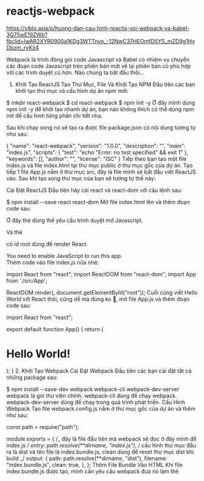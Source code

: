 # reactjs-webpack

https://viblo.asia/p/huong-dan-cau-hinh-reactjs-voi-webpack-va-babel-3Q75wE19ZWb?fbclid=IwAR2XYR0900a1KDg3WTTnyp_-12NwC37HEOmfD5YS_mZD9g1HyDbzm_rvKz4

Webpack là trình đóng gói code Javascript và Babel có nhiệm vụ chuyển các đoạn code Javascript trên phiên bản mới về lại phiên bản cũ phù hợp với các trình duyệt cũ hơn. Nào chúng ta bắt đầu thôi...

1. Khởi Tạo ReactJS
   Tạo Thư Mục, File Và Khởi Tạo NPM
   Đầu tiên các bạn khởi tạo thư mục và cấu hình dự án npm mới:

$ mkdir react-webpack
$ cd react-webpack
$ npm init -y
Ở đây mình dùng npm init -y để khởi tạo nhanh dự án, bạn nào không thích có thể dùng npm init để cấu hình từng phần chi tiết nha.

Sau khi chạy xong nó sẽ tạo ra được file package.json có nội dung tương tự như sau:

{
"name": "react-webpack",
"version": "1.0.0",
"description": "",
"main": "index.js",
"scripts": {
"test": "echo \"Error: no test specified\" && exit 1"
},
"keywords": [],
"author": "",
"license": "ISC"
}
Tiếp theo bạn tạo một file index.js và file index.html tại thư mục public ở thư mục gốc của dự án. Tạo tiếp 1 file App.js nằm ở thư mục src, đây là file mình sẽ bắt đầu viết ReactJS vào. Sau khi tạo xong thư mục của bạn sẽ tương tự thế này:

Cài Đặt ReactJS
Đầu tiên hãy cài react và react-dom với câu lệnh sau:

$ npm install --save react react-dom
Mở file index.html lên và thêm đoạn code sau:

Ở đây thẻ <noscript> dùng thể yêu cầu trình duyệt mở Javascript.

Và thẻ <div> có id root dùng để render React.

<!DOCTYPE html>
<html lang="en">
<head>
    <meta charset="UTF-8">
    <meta http-equiv="X-UA-Compatible" content="IE=edge">
    <meta name="viewport" content="width=device-width, initial-scale=1.0">
    <title>Document</title>
</head>
<body>
    <noscript>You need to enable JavaScript to run this app.</noscript>
    <div id="root"></div>
</body>
</html>
Thêm code vào file index.js nữa nhé:

import React from "react";
import ReactDOM from "react-dom";
import App from './src/App';

ReactDOM.render(<App />, document.getElementById("root"));
Cuối cùng viết Hello World với React thôi, cũng dễ mà đúng ko 🤗, mở file App.js và thêm đoạn code sau:

import React from "react";

export default function App() {
return (
<div>
<h1>Hello World!</h1>
</div>
);
} 2. Khởi Tạo Webpack
Cài Đặt Webpack
Đầu tiên các bạn cài đặt tất cả những package sau:

$ npm install --save-dev webpack webpack-cli webpack-dev-server
webpack là gói thư viện chính.
webpack-cli dùng để chạy webpack.
webpack-dev-server dùng để chạy trong quá trình phát triển.
Cấu Hình Webpack
Tạo file webpack.config.js nằm ở thư mục gốc của dự án và thêm như sau:

const path = require("path");

module.exports = {
/_ đây là file đầu tiên mà webpack sẽ đọc ở đây mình để index.js _/
entry: path.resolve(**dirname, "index.js"),
/_ cấu hình thư mục đầu ra là dist và tên file là index.bundle.js,
clean dùng để reset thư mục dist khi build _/
output: {
path: path.resolve(**dirname, "dist"),
filename: "index.bundle.js",
clean: true,
},
};
Thêm File Bundle Vào HTML
Khi file index.bundle.js được tạo, mình cần yêu cầu webpack đưa nó làm thẻ <script> vào tệp HTML. Để làm điều đó, trước tiên chúng ta cần cài đặt một thư viện khác:

$ npm install --save-dev html-webpack-plugin
Chỉnh sửa lại file webpack.config.js như sau:

const path = require("path");
/_ thêm html-webpack-plugin vào file cấu hình _/
const HtmlWebpackPlugin = require("html-webpack-plugin");

module.exports = {
entry: path.resolve(**dirname, "index.js"),
output: {
path: path.resolve(**dirname, "dist"),
filename: "index.bundle.js",
clean: true,
},
/_ cấu hình file index.html từ folder public _/
plugins: [
new HtmlWebpackPlugin({
template: path.join(__dirname, "public", "index.html"),
}),
],
}; 3. Khởi Tạo Babel
Cài Đặt Babel
Tiếp tục cài đặt các package sau:

$ npm install --save-dev @babel/core babel-loader @babel/preset-env @babel/preset-react
@babel/core là gói thư viện của babel.
babel-loader dùng để load babel vào dự án.
@babel/preset-env dùng để chuyển code Javascript về ES5.
@babel/preset-react dùng để sử dụng babel với ReactJS.
Cấu Hình Babel
Bây giờ chúng ta cần yêu cầu webpack tải các tệp javascript bằng cách sử dụng babel trước khi đóng gói. Thêm đoạn code sau vào webpack.config.js:

const path = require("path");
const HtmlWebpackPlugin = require("html-webpack-plugin");

module.exports = {
entry: path.resolve(**dirname, "index.js"),
output: {
path: path.resolve(**dirname, "dist"),
filename: "index.bundle.js",
clean: true,
},
/_ đoạn code sau sẽ load các gói babel vào webpack _/
module: {
rules: [
{
test: /\.js$/,
exclude: /node_modules/,
use: {
loader: "babel-loader",
options: {
presets: ["@babel/preset-env", "@babel/preset-react"],
},
},
},
],
},
plugins: [
new HtmlWebpackPlugin({
template: path.join(__dirname, "public", "index.html"),
}),
],
}; 4. Build Và Chạy Thôi
Thêm scripts vào file package.json như sau:

"scripts": {
"serve": "webpack serve --mode development",
"build": "webpack --mode production",
},
Ok bây giờ để chạy được thì bạn chỉ cần gõ npm run serve là xong, mở http://localhost:8080/ và xem thành quả nhé.

Để build dự án bạn chạy câu lệnh npm run build khi đó webpack sẽ gói lại tất cả file Javascript của bạn vào thư mục dist mà mình cấu hình trước đó.

Chạy file index.html và tận hưởng thành quả 😃.

5. Bonus
   Để sử dụng Javascript Asynchronous (trên babel 7.4 không còn dùng gói này nữa) bạn cần chỉnh lại entry như sau:
   module.exports = {
   //...
   entry: ["@babel/polyfill", path.resolve(__dirname, "index.js")],
   }
6. Kết Thúc
   Bài viết đến đây là kết thúc rồi, nếu có sai sót gì bạn bình luận phía dưới đóng góp cho mình nha. Để lại 1 vote và follow mình nếu thấy bài viết giúp ích cho bản thân ❤️.

Các nguồn tham khảo:

https://webpack.js.org/concepts/
https://viblo.asia/p/reactjs-ket-hop-voi-webpack-part-1-Eb85ogr052G
https://medium.com/age-of-awareness/setup-react-with-webpack-and-babel-5114a14a47e9
https://stackoverflow.com/questions/33527653/babel-6-regeneratorruntime-is-not-defined
